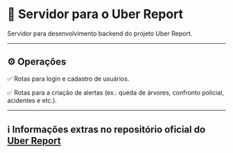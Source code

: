 # 🛜 Servidor para o Uber Report

Servidor para desenvolvimento backend do projeto Uber Report.

---

## ⚙️ Operações

✅ Rotas para login e cadastro de usuários.

✅ Rotas para a criação de alertas (ex.: queda de árvores, confronto policial, acidentes e etc.).

---

## ℹ️ Informações extras no repositório oficial do [Uber Report](https://github.com/2025-1-NCC3/Projeto12)
